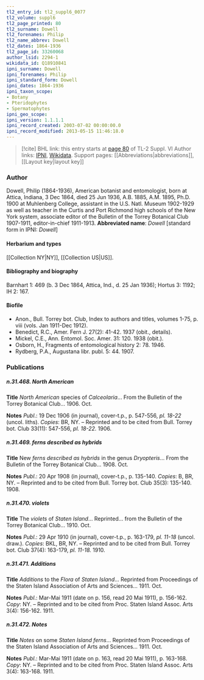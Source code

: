 ```yaml
---
tl2_entry_id: tl2_suppl6_0077
tl2_volume: suppl6
tl2_page_printed: 80
tl2_surname: Dowell
tl2_forenames: Philip
tl2_name_abbrev: Dowell
tl2_dates: 1864-1936
tl2_page_id: 33260068
author_lsid: 2294-1
wikidata_id: Q18910841
ipni_surname: Dowell
ipni_forenames: Philip
ipni_standard_form: Dowell
ipni_dates: 1864-1936
ipni_taxon_scope: 
- Botany
- Pteridophytes
- Spermatophytes
ipni_geo_scope: 
ipni_version: 1.1.1.1
ipni_record_created: 2003-07-02 00:00:00.0
ipni_record_modified: 2013-05-15 11:46:18.0
---
```


> [!cite] BHL link: this entry starts at [page 80](https://www.biodiversitylibrary.org/page/33260068) of TL-2 Suppl. VI
> Author links: [IPNI](https://www.ipni.org/a/2294-1), [Wikidata](https://www.wikidata.org/wiki/Q18910841). Support pages: [[Abbreviations|abbreviations]], [[Layout key|layout key]]

### Author

Dowell, Philip (1864-1936), American botanist and entomologist, born at Attica, Indiana, 3 Dec 1864, died 25 Jun 1936, A.B. 1885, A.M. 1895, Ph.D. 1900 at Muhlenberg College, assistant in the U.S. Natl. Museum 1902-1929 as well as teacher in the Curtis and Port Richmond high schools of the New York system, associate editor of the Bulletin of the Torrey Botanical Club 1907-1911, editor-in-chief 1911-1913. 
**Abbreviated name**: *Dowell* \[standard form in IPNI: *Dowell*\]

#### Herbarium and types

[[Collection NY|NY]], [[Collection US|US]].

#### Bibliography and biography

Barnhart 1: 469 (b. 3 Dec 1864, Attica, Ind., d. 25 Jan 1936); Hortus 3: 1192; IH 2: 167.

#### Biofile

- Anon., Bull. Torrey bot. Club, Index to authors and titles, volumes 1-75, p. viii (vols. Jan 1911-Dec 1912).
- Benedict, R.C., Amer. Fern J. 27(2): 41-42. 1937 (obit., details).
- Mickel, C.E., Ann. Entomol. Soc. Amer. 31: 120. 1938 (obit.).
- Osborn, H., Fragments of entomological history 2: 78. 1946.
- Rydberg, P.A., Augustana libr. publ. 5: 44. 1907.

### Publications

##### n.31.468. North American

**Title**
*North American* species of *Calceolaria*... From the Bulletin of the Torrey Botanical Club... 1906. Oct.

**Notes**
*Publ*.: 19 Dec 1906 (in journal), cover-t.p., p. 547-556, *pl. 18-22* (uncol. liths). *Copies*: BR, NY. – Reprinted and to be cited from Bull. Torrey bot. Club 33(11): 547-556, *pl. 18-22.* 1906.

##### n.31.469. ferns described as hybrids

**Title**
New *ferns described as hybrids* in the genus *Dryopteris*... From the Bulletin of the Torrey Botanical Club... 1908. Oct.

**Notes**
*Publ*.: 20 Apr 1908 (in journal), cover-t.p., p. 135-140. *Copies*: B, BR, NY. – Reprinted and to be cited from Bull. Torrey bot. Club 35(3): 135-140. 1908.

##### n.31.470. violets

**Title**
The *violets* of *Staten Island*... Reprinted... from the Bulletin of the Torrey Botanical Club... 1910. Oct.

**Notes**
*Publ*.: 29 Apr 1910 (in journal), cover-t.p., p. 163-179, *pl. 11-18* (uncol. draw.). *Copies*: BKL, BR, NY. – Reprinted and to be cited from Bull. Torrey bot. Club 37(4): 163-179, *pl. 11-18.* 1910.

##### n.31.471. Additions

**Title**
*Additions* to the *Flora* of *Staten Island*... Reprinted from Proceedings of the Staten Island Association of Arts and Sciences... 1911. Oct.

**Notes**
*Publ*.: Mar-Mai 1911 (date on p. 156, read 20 Mai 1911), p. 156-162. *Copy*: NY. – Reprinted and to be cited from Proc. Staten Island Assoc. Arts 3(4): 156-162. 1911.

##### n.31.472. Notes

**Title**
*Notes* on some *Staten Island ferns*... Reprinted from Proceedings of the Staten Island Association of Arts and Sciences... 1911. Oct.

**Notes**
*Publ*.: Mar-Mai 1911 (date on p. 163, read 20 Mai 1911), p. 163-168. *Copy*: NY. – Reprinted and to be cited from Proc. Staten Island Assoc. Arts 3(4): 163-168. 1911.

